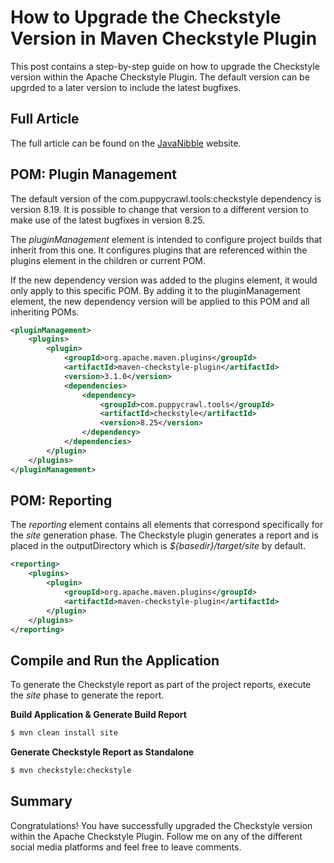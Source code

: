 # How to Upgrade the Checkstyle Version in Maven Checkstyle Plugin
This post contains a step-by-step guide on how to upgrade the Checkstyle version within the Apache Checkstyle Plugin. The default version can be upgrded to a later version to include the latest bugfixes.

## Full Article
The full article can be found on the [JavaNibble][Article1] website.

## POM: Plugin Management
The default version of the com.puppycrawl.tools:checkstyle dependency is version 8.19. It is possible to change that version to a different version to make use of the latest bugfixes in version 8.25.

The *pluginManagement* element is intended to configure project builds that inherit from this one. It configures plugins that are referenced within the plugins element in the children or current POM.

If the new dependency version was added to the plugins element, it would only apply to this specific POM. By adding it to the pluginManagement element, the new dependency version will be applied to this POM and all inheriting POMs.

```xml
<pluginManagement>
    <plugins>
        <plugin>
            <groupId>org.apache.maven.plugins</groupId>
            <artifactId>maven-checkstyle-plugin</artifactId>
            <version>3.1.0</version>
            <dependencies>
                <dependency>
                    <groupId>com.puppycrawl.tools</groupId>
                    <artifactId>checkstyle</artifactId>
                    <version>8.25</version>
                </dependency>
            </dependencies>
        </plugin>
    </plugins>
</pluginManagement>
```

## POM: Reporting
The *reporting* element contains all elements that correspond specifically for the *site* generation phase. The Checkstyle plugin generates a report and is placed in the outputDirectory which is *${basedir}/target/site* by default.

```xml
<reporting>
    <plugins>
        <plugin>
            <groupId>org.apache.maven.plugins</groupId>
            <artifactId>maven-checkstyle-plugin</artifactId>
        </plugin>
    </plugins>
</reporting>
```

## Compile and Run the Application
To generate the Checkstyle report as part of the project reports, execute the *site* phase to generate the report.

**Build Application & Generate Build Report**
```bash
$ mvn clean install site
```

**Generate Checkstyle Report as Standalone**
```bash
$ mvn checkstyle:checkstyle
```

## Summary
Congratulations! You have successfully upgraded the Checkstyle version within the Apache Checkstyle Plugin. Follow me on any of the different social media platforms and feel free to leave comments.

[Article1]:https://www.javanibble.com/

